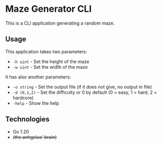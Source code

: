 # Maze Generator CLI

This is a CLI application generating a random maze.

## Usage

This application takes two parameters:
- `-h uint` - Set the height of the maze
- `-w uint` - Set the width of the maze

It has also another parameters:
- `-o string` - Set the output file (if it does not give, no output in file)
- `-d (0,1,2)` - Set the difficulty or 0 by default (0 = easy, 1 = hard, 2 = hardcore)
- `-help` - Show the help

## Technologies

- Go 1.20
- ~~(the anhgelus' brain)~~
